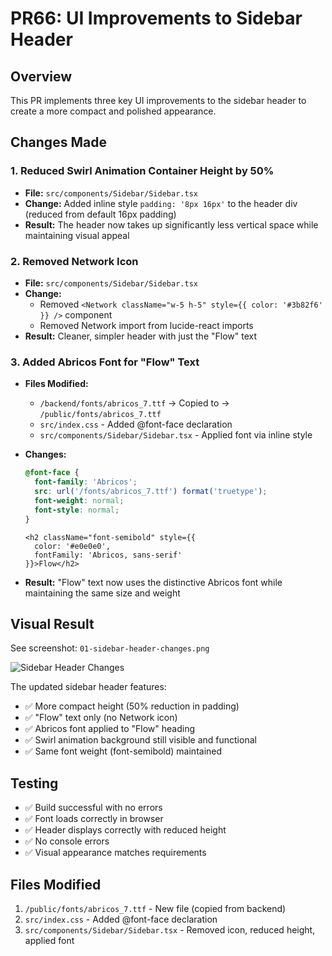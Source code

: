 # PR66: UI Improvements to Sidebar Header

## Overview
This PR implements three key UI improvements to the sidebar header to create a more compact and polished appearance.

## Changes Made

### 1. Reduced Swirl Animation Container Height by 50%
- **File:** `src/components/Sidebar/Sidebar.tsx`
- **Change:** Added inline style `padding: '8px 16px'` to the header div (reduced from default 16px padding)
- **Result:** The header now takes up significantly less vertical space while maintaining visual appeal

### 2. Removed Network Icon
- **File:** `src/components/Sidebar/Sidebar.tsx`
- **Change:** 
  - Removed `<Network className="w-5 h-5" style={{ color: '#3b82f6' }} />` component
  - Removed Network import from lucide-react imports
- **Result:** Cleaner, simpler header with just the "Flow" text

### 3. Added Abricos Font for "Flow" Text
- **Files Modified:**
  - `/backend/fonts/abricos_7.ttf` → Copied to → `/public/fonts/abricos_7.ttf`
  - `src/index.css` - Added @font-face declaration
  - `src/components/Sidebar/Sidebar.tsx` - Applied font via inline style

- **Changes:**
  ```css
  @font-face {
    font-family: 'Abricos';
    src: url('/fonts/abricos_7.ttf') format('truetype');
    font-weight: normal;
    font-style: normal;
  }
  ```
  
  ```tsx
  <h2 className="font-semibold" style={{ 
    color: '#e0e0e0', 
    fontFamily: 'Abricos, sans-serif' 
  }}>Flow</h2>
  ```

- **Result:** "Flow" text now uses the distinctive Abricos font while maintaining the same size and weight

## Visual Result

See screenshot: `01-sidebar-header-changes.png`

![Sidebar Header Changes](https://github.com/user-attachments/assets/e7851e4d-212c-4dcd-9c5b-d3385178e3cf)

The updated sidebar header features:
- ✅ More compact height (50% reduction in padding)
- ✅ "Flow" text only (no Network icon)
- ✅ Abricos font applied to "Flow" heading
- ✅ Swirl animation background still visible and functional
- ✅ Same font weight (font-semibold) maintained

## Testing
- ✅ Build successful with no errors
- ✅ Font loads correctly in browser
- ✅ Header displays correctly with reduced height
- ✅ No console errors
- ✅ Visual appearance matches requirements

## Files Modified
1. `/public/fonts/abricos_7.ttf` - New file (copied from backend)
2. `src/index.css` - Added @font-face declaration
3. `src/components/Sidebar/Sidebar.tsx` - Removed icon, reduced height, applied font
